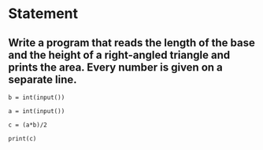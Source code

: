 # Statement
## Write a program that reads the length of the base and the height of a right-angled triangle and prints the area. Every number is given on a separate line.
```
b = int(input())

a = int(input())

c = (a*b)/2

print(c)
```
